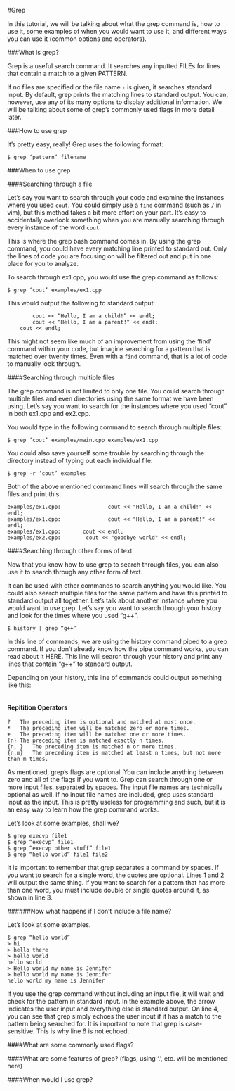 #Grep

In this tutorial, we will be talking about what the grep command is, how to use it, some examples of when you would want to use it, and different ways you can use it (common options and operators).

###What is grep?

Grep is a useful search command. 
It searches any inputted FILEs for lines that contain a match to a given PATTERN.

If no files are specified or the file name `-` is given, it searches standard input.
By default, grep prints the matching lines to standard output.
You can, however, use any of its many options to display additional information.
We will be talking about some of grep’s commonly used flags in more detail later.

###How to use grep

It’s pretty easy, really! Grep uses the following format:

```
$ grep ‘pattern’ filename
```

###When to use grep

####Searching through a file

Let’s say you want to search through your code and examine the instances where you used `cout`.
You could simply use a `find` command (such as `/` in vim), but this method takes a bit more effort on your part.
It’s easy to accidentally overlook something when you are manually searching through every instance of the word `cout`.
  
This is where the grep bash command comes in.
By using the grep command, you could have every matching line printed to standard out.
Only the lines of code you are focusing on will be filtered out and put in one place for you to analyze.

To search through ex1.cpp, you would use the grep command as follows:

```
$ grep ‘cout’ examples/ex1.cpp
```

This would output the following to standard output:

```
		cout << “Hello, I am a child!” << endl;
		cout << “Hello, I am a parent!” << endl;
	cout << endl;
```

This might not seem like much of an improvement from using the ‘find’ command within your code, but imagine searching for a pattern that is matched over twenty times.
Even with a `find` command, that is a lot of code to manually look through. 

####Searching through multiple files

The grep command is not limited to only one file.
You could search through multiple files and even directories using the same format we have been using.
Let’s say you want to search for the instances where you used “cout” in both ex1.cpp and ex2.cpp.

You would type in the following command to search through multiple files:

``` 
$ grep ‘cout’ examples/main.cpp examples/ex1.cpp
```

You could also save yourself some trouble by searching through the directory instead of typing out each individual file:

```
$ grep -r ‘cout’ examples
```

Both of the above mentioned command lines will search through the same files and print this:

```
examples/ex1.cpp:               cout << "Hello, I am a child!" << endl;
examples/ex1.cpp:               cout << "Hello, I am a parent!" << endl;
examples/ex1.cpp:       cout << endl;
examples/ex2.cpp:        cout << "goodbye world" << endl;
``` 

####Searching through other forms of text

Now that you know how to use grep to search through files, you can also use it to search through any other form of text. 



It can be used with other commands to search anything you would like. 
You could also search multiple files for the same pattern and have this printed to standard output all together.
Let’s talk about another instance where you would want to use grep.
Let’s say you want to search through your history and look for the times where you used “g++”.

```
$ history | grep “g++”
``` 

In this line of commands, we are using the history command piped to a grep command. 
If you don’t already know how the pipe command works, you can read about it HERE.
This line will search through your history and print any lines that contain “g++” to standard output. 

Depending on your history, this line of commands could output something like this:

```
```

#### Repitition Operators

	?	The preceding item is optional and matched at most once.
	* 	The preceding item will be matched zero or more times.
	+	The preceding item will be matched one or more times.
	{n}	The preceding item is matched exactly n times.
	{n, }	The preceding item is matched n or more times.
	{n,m}	The preceding item is matched at least n times, but not more than m times.

As mentioned, grep’s flags are optional. 
You can include anything between zero and all of the flags if you want to.
Grep can search through one or more input files, separated by spaces. 
The input file names are technically optional as well. 
If no input file names are included, grep uses standard input as the input. 
This is pretty useless for programming and such, but it is an easy way to learn how the grep command works.

Let’s look at some examples, shall we?

```
$ grep execvp file1
$ grep “execvp” file1
$ grep “execvp other stuff” file1
$ grep “hello world” file1 file2
```

It is important to remember that grep separates a command by spaces. 
If you want to search for a single word, the quotes are optional. 
Lines 1 and 2 will output the same thing. 
If you want to search for a pattern that has more than one word, you must include double or single quotes around it, as shown in line 3.

######Now what happens if I don’t include a file name?

Let’s look at some examples.

```
$ grep “hello world”
> hi
> hello there
> hello world
hello world
> Hello world my name is Jennifer
> hello world my name is Jennifer
hello world my name is Jennifer
```
If you use the grep command without including an input file, it will wait and check for the pattern in standard input. 
In the example above, the arrow indicates the user input and everything else is standard output. 
On line 4, you can see that grep simply echoes the user input if it has a match to the pattern being searched for. 
It is important to note that grep is case-sensitive. 
This is why line 6 is not echoed.

####What are some commonly used flags?

####What are some features of grep? (flags, using ‘.’, etc. will be mentioned here)

####When would I use grep?


